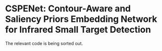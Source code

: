 #  CSPENet: Contour-Aware and Saliency Priors Embedding Network for Infrared Small Target Detection
The relevant code is being sorted out.
